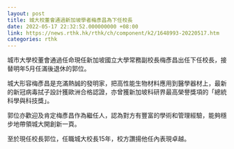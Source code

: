 ```yaml
---
layout: post
title: 城大校董會通過新加坡學者梅彥昌為下任校長
date: 2022-05-17 22:32:52.000000000 +08:00
link: https://news.rthk.hk/rthk/ch/component/k2/1648993-20220517.htm
categories: rthk
---
```


城市大學校董會通過任命現任新加坡國立大學常務副校長梅彥昌出任下任校長，接替明年5月任滿後退休的郭位。

城大形容梅彥昌是充滿熱誠的發明家，把高性能生物材料應用到醫學器材上，最新的新冠病毒拭子設計獲歐洲合格認證，亦曾獲新加坡科研界最高榮譽獎項的「總統科學與科技獎」。

郭位亦歡迎及肯定梅彥昌作為繼任人，認為對方有豐富的學術和管理經驗，能夠穩步地帶領城大開創新一頁。

至於現任校長郭位，任職城大校長15年，校方讚揚他任內表現卓越。

